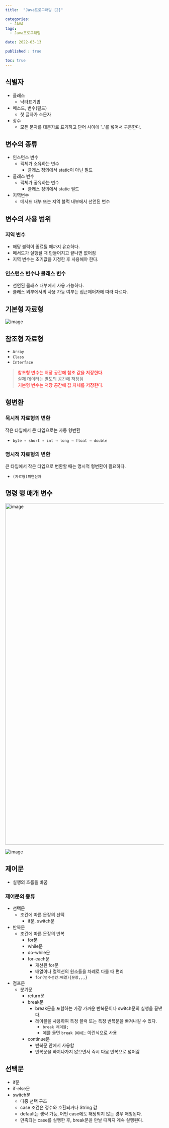 ```yaml
---
title:  "Java프로그래밍 [2]" 

categories:
  - JAVA
tags:
  - Java프로그래밍

date: 2022-03-13

published : true

toc: true
---
```


## 식별자
- 클래스
  - 낙타표기법
- 메소드, 변수(필드)
  - 첫 글자가 소문자
- 상수
  - 모든 문자를 대문자로 표기하고 단어 사이에 '_'를 넣어서 구분한다.

## 변수의 종류
- 인스턴스 변수
  - 객체가 소유하는 변수
    - 클래스 정의에서 static이 아닌 필드
- 클래스 변수
  - 객체가 공유하는 변수
    - 클래스 정의에서 static 필드
- 지역변수
  - 메서드 내부 또는 지역 블럭 내부에서 선언된 변수

## 변수의 사용 범위
### 지역 변수
  - 해당 블럭이 종료될 때까지 유효하다.
  - 메서드가 실행될 때 만들어지고 끝나면 없어짐
- 지역 변수는 초기값을 지정한 후 사용해야 한다.

### 인스턴스 변수나 클래스 변수
  - 선언된 클래스 내부에서 사용 가능하다.
  - 클래스 외부에서의 사용 가능 여부는 접근제어자에 따라 다르다.

## 기본형 자료형
![image](https://user-images.githubusercontent.com/73566453/158056636-00f70b07-c8d9-45a5-bbd0-16f1b9e5af98.png)


## 참조형 자료형
- ```Array```
- ```Class```
- ```Interface```

>  <span style="color:red">참조형 변수는 저장 공간에 참조 값을 저장한다.</span>  
실제 데이터는 별도의 공간에 저장됨  
<span style="color:red">기본형 변수는 저장 공간에 값 자체를 저장한다.</span>


## 형변환
### 묵시적 자료형의 변환
작은 타입에서 큰 타입으로는 자동 형변환
- ```byte → short → int → long → float → double```

### 명시적 자료형의 변환
큰 타입에서 작은 타입으로 변환할 때는 명시적 형변환이 필요하다.
- ```(자료형)피연산자```

## 명령 행 매개 변수
<img width="1082" alt="image" src="https://user-images.githubusercontent.com/73566453/158057583-e8992c99-321c-4122-9de0-ad63b8fd30df.png">

![image](https://user-images.githubusercontent.com/73566453/158057707-23e02450-7ec4-40b4-a416-d7829a0bea48.png)

## 제어문
- 실행의 흐름을 바꿈

### 제어문의 종류
- 선택문
  - 조건에 따른 문장의 선택
    - if문, switch문
- 반복문
  - 조건에 따른 문장의 반복
    - for문
    - while문
    - do-while문
    - for-each문
      - 개선된 for문
      - 배열이나 컬렉션의 원소들을 차례로 다룰 때 편리
      - ```for(변수선언:배열){문장,,,}```
- 점프문
  - 분기문
    - return문
    - break문
      - break문을 포함하는 가장 가까운 반복문이나 switch문의 실행을 끝낸다.
      - 레이블을 사용하여 특정 블럭 또는 특정 반복문을 빠져나갈 수 있다.
        - ```break 레이블;```
        - 예를 들면 ```break DONE;``` 이런식으로 사용
    - continue문
      - 반복문 안에서 사용함
      - 반복문을 빠져나가지 않으면서 즉시 다음 반복으로 넘어감 

## 선택문
- if문
- if-else문
- switch문
  - 다중 선택 구조
  - case 조건은 정수와 호환되거나 String 값
  - default는 생략 가능, 어떤 case에도 해당되지 않는 경우 매칭된다.
  - 만족되는 case를 실행한 후, break문을 만날 때까지 계속 실행된다.


